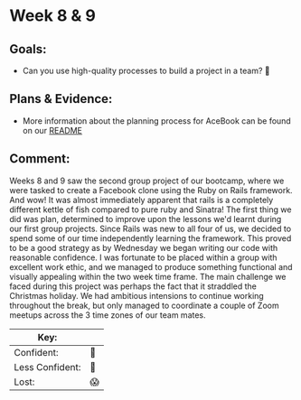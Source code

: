 # Week 8 & 9
## Goals:

-   Can you use high-quality processes to build a project in a team? 💅

## Plans & Evidence:

-   More information about the planning process for AceBook can be found on our [README](https://github.com/CodeZeus-dev/acebook-SassBook)

## Comment:
Weeks 8 and 9 saw the second group project of our bootcamp, where we were tasked to create a Facebook clone using the Ruby on Rails framework. And wow! It was almost immediately apparent that rails is a completely different kettle of fish compared to pure ruby and Sinatra! The first thing we did was plan, determined to improve upon the lessons we'd learnt during our first group projects. Since Rails was new to all four of us, we decided to spend some of our time independently learning the framework. This proved to be a good strategy as by Wednesday we began writing our code with reasonable confidence. I was fortunate to be placed within a group with excellent work ethic, and we managed to produce something functional and visually appealing within the two week time frame. The main challenge we faced during this project was perhaps the fact that it straddled the Christmas holiday. We had ambitious intensions to continue working throughout the break, but only managed to coordinate a couple of Zoom meetups across the 3 time zones of our team mates. 

|Key:     ||
|---------------|-----------|
|Confident:     |:nail_care:|
|Less Confident:|:no_good:  |
|Lost:          |:scream:   |
